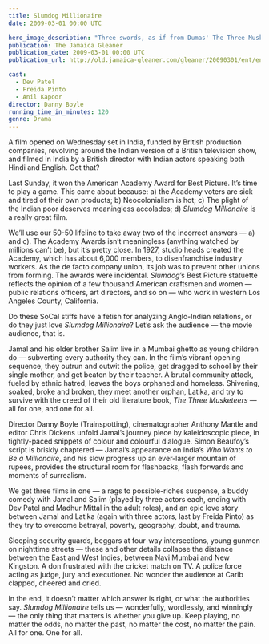 ```yaml
---
title: Slumdog Millionaire
date: 2009-03-01 00:00 UTC

hero_image_description: "Three swords, as if from Dumas' The Three Musketeers"
publication: The Jamaica Gleaner
publication_date: 2009-03-01 00:00 UTC
publication_url: http://old.jamaica-gleaner.com/gleaner/20090301/ent/ent4.html

cast:
  - Dev Patel
  - Freida Pinto
  - Anil Kapoor
director: Danny Boyle
running_time_in_minutes: 120
genre: Drama
---
```


A film opened on Wednesday set in India, funded by British production companies,
revolving around the Indian version of a British television show, and filmed in
India by a British director with Indian actors speaking both Hindi and English.
Got that?

Last Sunday, it won the American Academy Award for Best Picture. It’s time to
play a game. This came about because: a) the Academy voters are sick and tired
of their own products; b) Neocolonialism is hot; c) The plight of the Indian
poor deserves meaningless accolades; d) *Slumdog Millionaire* is a really great
film.

We’ll use our 50-50 lifeline to take away two of the incorrect answers — a) and
c). The Academy Awards isn’t meaningless (anything watched by millions can’t
be), but it’s pretty close. In 1927, studio heads created the Academy, which has
about 6,000 members, to disenfranchise industry workers. As the de facto company
union, its job was to prevent other unions from forming. The awards were
incidental. *Slumdog*’s Best Picture statuette reflects the opinion of a few
thousand American craftsmen and women — public relations officers, art
directors, and so on — who work in western Los Angeles County, California.

Do these SoCal stiffs have a fetish for analyzing Anglo-Indian relations, or do
they just love *Slumdog Millionaire*? Let’s ask the audience — the movie
audience, that is.

Jamal and his older brother Salim live in a Mumbai ghetto as young children do —
subverting every authority they can. In the film’s vibrant opening sequence,
they outrun and outwit the police, get dragged to school by their single mother,
and get beaten by their teacher. A brutal community attack, fueled by ethnic
hatred, leaves the boys orphaned and homeless. Shivering, soaked, broke and
broken, they meet another orphan, Latika, and try to survive with the creed of
their old literature book, *The Three Musketeers* — all for one, and one for
all.

Director Danny Boyle (Trainspotting), cinematographer Anthony Mantle and editor
Chris Dickens unfold Jamal’s journey piece by kaleidoscopic piece, in
tightly-paced snippets of colour and colourful dialogue. Simon Beaufoy’s script
is briskly chaptered — Jamal’s appearance on India’s *Who Wants to Be a
Millionaire*, and his slow progress up an ever-larger mountain of rupees,
provides the structural room for flashbacks, flash forwards and moments of
surrealism.

We get three films in one — a rags to possible-riches suspense, a buddy comedy
with Jamal and Salim (played by three actors each, ending with Dev Patel and
Madhur Mittal in the adult roles), and an epic love story between Jamal and
Latika (again with three actors, last by Freida Pinto) as they try to overcome
betrayal, poverty, geography, doubt, and trauma.

Sleeping security guards, beggars at four-way intersections, young gunmen on
nighttime streets — these and other details collapse the distance between the
East and West Indies, between Navi Mumbai and New Kingston. A don frustrated
with the cricket match on TV. A police force acting as judge, jury and
executioner. No wonder the audience at Carib clapped, cheered and cried.

In the end, it doesn’t matter which answer is right, or what the authorities
say. *Slumdog Millionaire* tells us — wonderfully, wordlessly, and winningly —
the only thing that matters is whether you give up. Keep playing, no matter the
odds, no matter the past, no matter the cost, no matter the pain. All for one.
One for all.
